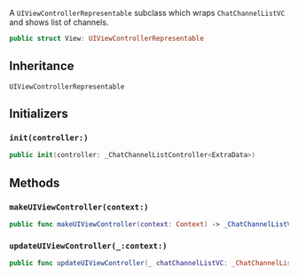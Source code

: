 
A `UIViewControllerRepresentable` subclass which wraps `ChatChannelListVC` and shows list of channels.

``` swift
public struct View: UIViewControllerRepresentable 
```

## Inheritance

`UIViewControllerRepresentable`

## Initializers

### `init(controller:)`

``` swift
public init(controller: _ChatChannelListController<ExtraData>) 
```

## Methods

### `makeUIViewController(context:)`

``` swift
public func makeUIViewController(context: Context) -> _ChatChannelListVC<ExtraData> 
```

### `updateUIViewController(_:context:)`

``` swift
public func updateUIViewController(_ chatChannelListVC: _ChatChannelListVC<ExtraData>, context: Context) 
```

